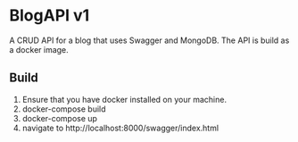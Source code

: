 # BlogAPI v1

A CRUD API for a blog that uses Swagger and MongoDB. The API is build as a docker image.
## Build

1. Ensure that you have docker installed on your machine.
2. docker-compose build
3. docker-compose up
4. navigate to http://localhost:8000/swagger/index.html



